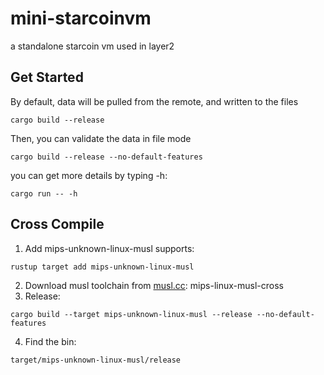 # mini-starcoinvm
a standalone starcoin vm used in layer2

## Get Started

By default, data will be pulled from the remote, and written to the files
```shell
cargo build --release
```

Then, you can validate the data in file mode
```shell
cargo build --release --no-default-features
```

you can get more details by typing -h:
```shell
cargo run -- -h
```

## Cross Compile

1. Add mips-unknown-linux-musl supports:
```shell
rustup target add mips-unknown-linux-musl
```
2. Download musl toolchain from [musl.cc](https://musl.cc): mips-linux-musl-cross
3. Release:
```shell
cargo build --target mips-unknown-linux-musl --release --no-default-features
```
4. Find the bin:
```text
target/mips-unknown-linux-musl/release
```
